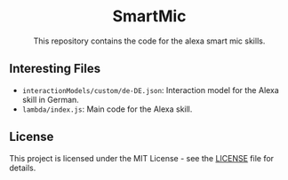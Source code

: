 <div align="center">

# SmartMic

This repository contains the code for the alexa smart mic skills.

</div>

## Interesting Files

- `interactionModels/custom/de-DE.json`: Interaction model for the Alexa skill in German.
- `lambda/index.js`: Main code for the Alexa skill.

## License

This project is licensed under the MIT License - see the [LICENSE](LICENSE) file for details.
